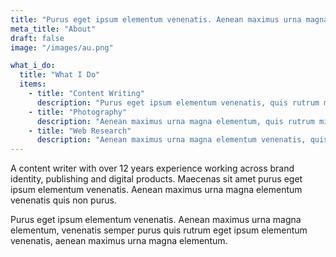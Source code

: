 ```yaml
---
title: "Purus eget ipsum elementum venenatis. Aenean maximus urna magna elementum"
meta_title: "About"
draft: false
image: "/images/au.png"

what_i_do:
  title: "What I Do"
  items:
    - title: "Content Writing"
      description: "Purus eget ipsum elementum venenatis, quis rutrum mi semper non purus eget ipsum elementum venenatis."
    - title: "Photography"
      description: "Aenean maximus urna magna elementum, quis rutrum mi semper non purus eget ipsum venenatis."
    - title: "Web Research"
      description: "Aenean maximus urna magna elementum venenatis, quis semper non purus eget ipsum venenatis."
---
```


A content writer with over 12 years experience working across brand identity, publishing and digital products. Maecenas sit amet purus eget ipsum elementum venenatis. Aenean maximus urna magna elementum venenatis quis non purus.

Purus eget ipsum elementum venenatis. Aenean maximus urna magna elementum, venenatis semper purus quis rutrum eget ipsum elementum venenatis, aenean maximus urna magna elementum.

